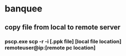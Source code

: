 # banquee


## copy file from local to remote server
### pscp.exe scp -r -i [.ppk file] [local file location] remoteuser@ip:[remote pc location]
